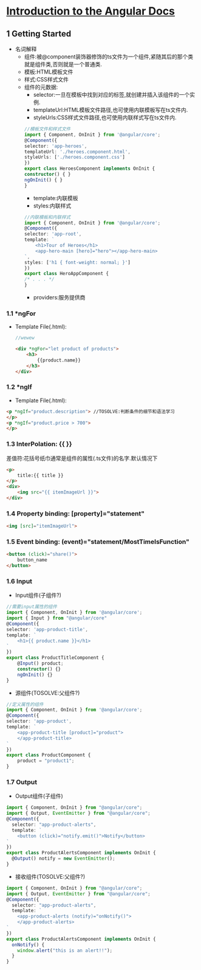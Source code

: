 # [Introduction to the Angular Docs](https://angular.io/docs)
## 1 Getting Started
* 名词解释 
  * 组件:被@component装饰器修饰的ts文件为一个组件,紧随其后的那个类就是组件类,否则就是一个普通类.
  * 模板:HTML模板文件
  * 样式:CSS样式文件
  * 组件的元数据:  
    * selector:一旦在模板中找到对应的标签,就创建并插入该组件的一个实例.
    * templateUrl:HTML模板文件路径,也可使用内联模板写在ts文件内.
    * styleUrls:CSS样式文件路径,也可使用内联样式写在ts文件内.
    ```ts
    //模板文件和样式文件
    import { Component, OnInit } from '@angular/core';
    @Component({
    selector: 'app-heroes',
    templateUrl: './heroes.component.html',
    styleUrls: ['./heroes.component.css']
    })
    export class HeroesComponent implements OnInit {
    constructor() { }
    ngOnInit() { }
    }
    ```
    * template:内联模板
    * styles:内联样式
    ```ts
    //内联模板和内联样式
    import { Component, OnInit } from '@angular/core';
    @Component({
    selector: 'app-root',
    template: `
        <h1>Tour of Heroes</h1>
        <app-hero-main [hero]="hero"></app-hero-main>
    `,
    styles: ['h1 { font-weight: normal; }']
    })
    export class HeroAppComponent {
    /* . . . */
    }
    ```
    * providers:服务提供商
### 1.1 *ngFor  
* Template File(.html):
  ```ts
  //wewew
  ```
    ```html
    <div *ngFor="let product of products">
        <h3>
            {{product.name}}
        </h3>
    </div>
    ```
### 1.2 *ngIf  
* Template File(.html):
```html
<p *ngIf="product.description"> //TOSOLVE:判断条件的细节和语法学习    
</p>
<p *ngIf="product.price > 700">	
</p>
```
### 1.3 InterPolation: {{ }} 
差值符:花括号纸巾通常是组件的属性(.ts文件)的名字.默认情况下
```html
<p>
    title:{{ title }}
</p>
<div>
    <img src="{{ itemImageUrl }}">
</div>
```
### 1.4 Property binding: [property]="statement" 
```html
<img [src]="itemImageUrl">
```
### 1.5 Event binding: (event)="statement/MostTimeIsFunction"  
```html
<button (click)="share()">
    button_name
</button>
```
### 1.6 Input
* Input组件(子组件?)
```ts
//需要input属性的组件
import { Component, OnInit } from '@angular/core';
import { Input } from "@angular/core"
@Component({
selector: 'app-product-title',
template: `
    <h1>{{ product.name }}</h1>
`
})
export class ProductTitleComponent {
    @Input() product;
    constructor() {}
    ngOnInit() {}
}
```  
* 源组件(TOSOLVE:父组件?)
```ts
//定义属性的组件
import { Component, OnInit } from '@angular/core';
@Component({
selector: 'app-product',
template: `
    <app-product-title [product]="product">  
	</app-product-title>
`
})
export class ProductComponent {
    product = "product1";
}
```
### 1.7 Output
* Output组件(子组件)
```ts
import { Component, OnInit } from "@angular/core";
import { Output, EventEmitter } from "@angular/core";
@Component({
  selector: "app-product-alerts",
  template: `
    <button (click)="notify.emit()">Notify</button>
`
})
export class ProductAlertsComponent implements OnInit {
  @Output() notify = new EventEmitter();
}
```
* 接收组件(TOSOLVE:父组件?)
```ts
import { Component, OnInit } from "@angular/core";
import { Output, EventEmitter } from "@angular/core";
@Component({
  selector: "app-product-alerts",
  template: `
	<app-product-alerts (notify)="onNotify()">
	</app-product-alerts>
`
})
export class ProductAlertsComponent implements OnInit {
  onNotify() {
    window.alert("this is an alert!!");
  }
}
```
### 

